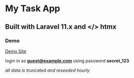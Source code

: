 # My Task App
## Built with Laravel 11.x and </> htmx

### Demo

[Demo Site](https://tasks.drewb.com)

login in as **guest@example.com** using password **secret_123**

*all data is truncated and reseeded hourly*


